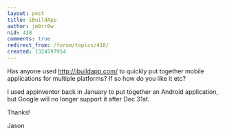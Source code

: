 ```yaml
---
layout: post
title: iBuildApp
author: jm0rr0w
nid: 418
comments: true
redirect_from: /forum/topics/418/
created: 1324597954
---
```

Has anyone used&nbsp;<a href="http://ibuildapp.com/">http://ibuildapp.com/</a>&nbsp;to quickly put together mobile applications for multiple platforms? If so how do you like it etc?

I used appinventor back in January to put together an Android application, but Google will no longer support it after Dec 31st.

Thanks!

Jason
